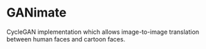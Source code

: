 # GANimate
CycleGAN implementation which allows image-to-image translation between human faces and cartoon faces.
